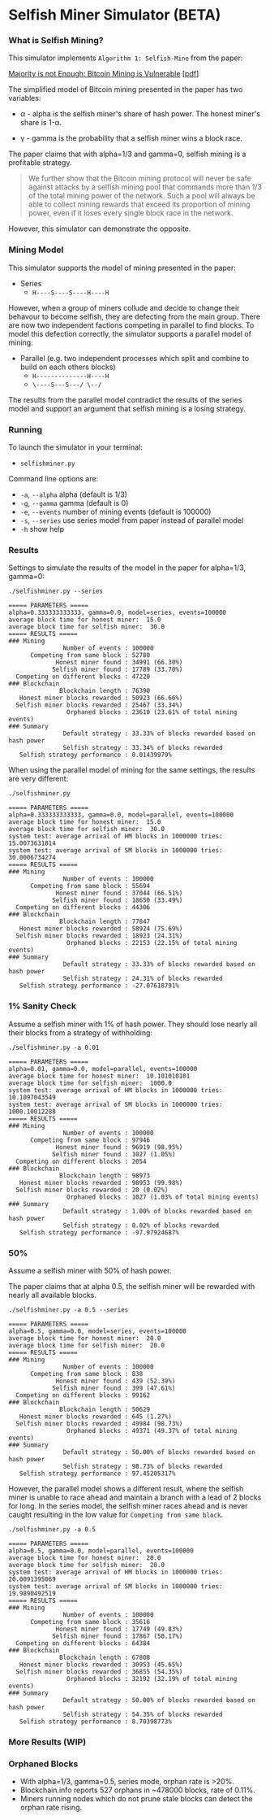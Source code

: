 Selfish Miner Simulator (BETA)
=======================

### What is Selfish Mining?

This simulator implements `Algorithm 1: Selfish-Mine` from the paper:

[Majority is not Enough: Bitcoin Mining is Vulnerable](https://arxiv.org/abs/1311.0243) [[pdf](https://arxiv.org/abs/1311.0243.pdf)]

The simplified model of Bitcoin mining presented in the paper has two variables:

* α - alpha is the selfish miner's share of hash power.  The honest miner's share is 1-α.

* γ - gamma is the probability that a selfish miner wins a block race.

The paper claims that with alpha=1/3 and gamma=0, selfish mining is a profitable strategy.

> We further show that the Bitcoin mining protocol will never be safe against
> attacks by a selfish mining pool that commands more than 1/3 of the total
> mining power of the network. Such a pool will always be able to collect mining
> rewards that exceed its proportion of mining power, even if it loses every single
> block race in the network.

However, this simulator can demonstrate the opposite.

### Mining Model

This simulator supports the model of mining presented in the paper:

* Series
  * `H----S----S----H----H`

However, when a group of miners collude and decide to change their behavour to become selfish, they are defecting from the main group.  There are now two independent factions competing in parallel to find blocks.  To model this defection correctly, the simulator supports a parallel model of mining:

* Parallel (e.g. two independent processes which split and combine to build on each others blocks)
  * `H--------------H----H`
  * ` \----S---S---/ \--/ `

The results from the parallel model contradict the results of the series model and support an argument that selfish mining is a losing strategy.

### Running

To launch the simulator in your terminal:

* `selfishminer.py`

Command line options are:

* `-a`, `--alpha` alpha (default is 1/3)
* `-g`, `--gamma` gamma (default is 0)
* `-e`, `--events` number of mining events (default is 100000)
* `-s`, `--series` use series model from paper instead of parallel model
* `-h` show help

### Results

Settings to simulate the results of the model in the paper for alpha=1/3, gamma=0:

`./selfishminer.py --series`

    ===== PARAMETERS =====
    alpha=0.333333333333, gamma=0.0, model=series, events=100000
    average block time for honest miner:  15.0
    average block time for selfish miner:  30.0
    ===== RESULTS =====
    ### Mining
                   Number of events : 100000
          Competing from same block : 52780
                 Honest miner found : 34991 (66.30%)
                Selfish miner found : 17789 (33.70%)
      Competing on different blocks : 47220
    ### Blockchain
                  Blockchain length : 76390
       Honest miner blocks rewarded : 50923 (66.66%)
      Selfish miner blocks rewarded : 25467 (33.34%)
                    Orphaned blocks : 23610 (23.61% of total mining events)
    ### Summary
                   Default strategy : 33.33% of blocks rewarded based on hash power
                   Selfish strategy : 33.34% of blocks rewarded
       Selfish strategy performance : 0.01439979%

When using the parallel model of mining for the same settings, the results are very different:

`./selfishminer.py`

    ===== PARAMETERS =====
    alpha=0.333333333333, gamma=0.0, model=parallel, events=100000
    average block time for honest miner:  15.0
    average block time for selfish miner:  30.0
    system test: average arrival of HM blocks in 1000000 tries: 15.0073631814
    system test: average arrival of SM blocks in 1000000 tries: 30.0006734274
    ===== RESULTS =====
    ### Mining
                   Number of events : 100000
          Competing from same block : 55694
                 Honest miner found : 37044 (66.51%)
                Selfish miner found : 18650 (33.49%)
      Competing on different blocks : 44306
    ### Blockchain
                  Blockchain length : 77847
       Honest miner blocks rewarded : 58924 (75.69%)
      Selfish miner blocks rewarded : 18923 (24.31%)
                    Orphaned blocks : 22153 (22.15% of total mining events)
    ### Summary
                   Default strategy : 33.33% of blocks rewarded based on hash power
                   Selfish strategy : 24.31% of blocks rewarded
       Selfish strategy performance : -27.07618791%

### 1% Sanity Check

Assume a selfish miner with 1% of hash power.  They should lose nearly all their blocks from a strategy of withholding:

`./selfishminer.py -a 0.01`

    ===== PARAMETERS =====
    alpha=0.01, gamma=0.0, model=parallel, events=100000
    average block time for honest miner:  10.101010101
    average block time for selfish miner:  1000.0
    system test: average arrival of HM blocks in 1000000 tries: 10.1097043549
    system test: average arrival of SM blocks in 1000000 tries: 1000.10012288
    ===== RESULTS =====
    ### Mining
                   Number of events : 100000
          Competing from same block : 97946
                 Honest miner found : 96919 (98.95%)
                Selfish miner found : 1027 (1.05%)
      Competing on different blocks : 2054
    ### Blockchain
                  Blockchain length : 98973
       Honest miner blocks rewarded : 98953 (99.98%)
      Selfish miner blocks rewarded : 20 (0.02%)
                    Orphaned blocks : 1027 (1.03% of total mining events)
    ### Summary
                   Default strategy : 1.00% of blocks rewarded based on hash power
                   Selfish strategy : 0.02% of blocks rewarded
       Selfish strategy performance : -97.97924687%

### 50%

Assume a selfish miner with 50% of hash power.

The paper claims that at alpha 0.5, the selfish miner will be rewarded with nearly all available blocks.

`./selfishminer.py -a 0.5 --series`

    ===== PARAMETERS =====
    alpha=0.5, gamma=0.0, model=series, events=100000
    average block time for honest miner:  20.0
    average block time for selfish miner:  20.0
    ===== RESULTS =====
    ### Mining
                   Number of events : 100000
          Competing from same block : 838
                 Honest miner found : 439 (52.39%)
                Selfish miner found : 399 (47.61%)
      Competing on different blocks : 99162
    ### Blockchain
                  Blockchain length : 50629
       Honest miner blocks rewarded : 645 (1.27%)
      Selfish miner blocks rewarded : 49984 (98.73%)
                    Orphaned blocks : 49371 (49.37% of total mining events)
    ### Summary
                   Default strategy : 50.00% of blocks rewarded based on hash power
                   Selfish strategy : 98.73% of blocks rewarded
       Selfish strategy performance : 97.45205317%

However, the parallel model shows a different result, where the selfish miner is unable to race ahead and maintain a branch with a lead of 2 blocks for long.  In the series model, the selfish miner races ahead and is never caught resulting in the low value for `Competing from same block`.

`./selfishminer.py -a 0.5`

    ===== PARAMETERS =====
    alpha=0.5, gamma=0.0, model=parallel, events=100000
    average block time for honest miner:  20.0
    average block time for selfish miner:  20.0
    system test: average arrival of HM blocks in 1000000 tries: 20.0091395069
    system test: average arrival of SM blocks in 1000000 tries: 19.9890492519
    ===== RESULTS =====
    ### Mining
                   Number of events : 100000
          Competing from same block : 35616
                 Honest miner found : 17749 (49.83%)
                Selfish miner found : 17867 (50.17%)
      Competing on different blocks : 64384
    ### Blockchain
                  Blockchain length : 67808
       Honest miner blocks rewarded : 30953 (45.65%)
      Selfish miner blocks rewarded : 36855 (54.35%)
                    Orphaned blocks : 32192 (32.19% of total mining events)
    ### Summary
                   Default strategy : 50.00% of blocks rewarded based on hash power
                   Selfish strategy : 54.35% of blocks rewarded
       Selfish strategy performance : 8.70398773%

### More Results (WIP)

### Orphaned Blocks

* With alpha=1/3, gamma=0.5, series mode, orphan rate is >20%.
* Blockchain.info reports 527 orphans in ~478000 blocks, rate of 0.11%.
* Miners running nodes which do not prune stale blocks can detect the orphan rate rising.
